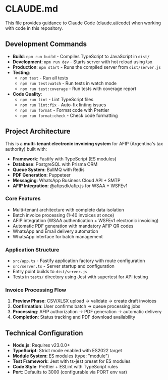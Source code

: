 # CLAUDE.md

This file provides guidance to Claude Code (claude.ai/code) when working with code in this repository.

## Development Commands

- **Build**: `npm run build` - Compiles TypeScript to JavaScript in `dist/`
- **Development**: `npm run dev` - Starts server with hot reload using tsx
- **Production**: `npm start` - Runs the compiled server from `dist/server.js`
- **Testing**: 
  - `npm test` - Run all tests
  - `npm run test:watch` - Run tests in watch mode
  - `npm run test:coverage` - Run tests with coverage report
- **Code Quality**:
  - `npm run lint` - Lint TypeScript files
  - `npm run lint:fix` - Auto-fix linting issues
  - `npm run format` - Format code with Prettier
  - `npm run format:check` - Check code formatting

## Project Architecture

This is a **multi-tenant electronic invoicing system** for AFIP (Argentina's tax authority) built with:

- **Framework**: Fastify with TypeScript (ES modules)
- **Database**: PostgreSQL with Prisma ORM
- **Queue System**: BullMQ with Redis
- **PDF Generation**: Puppeteer
- **Messaging**: WhatsApp Business Cloud API + SMTP
- **AFIP Integration**: @afipsdk/afip.js for WSAA + WSFEv1

### Core Features
- Multi-tenant architecture with complete data isolation
- Batch invoice processing (1-40 invoices at once)
- AFIP integration (WSAA authentication + WSFEv1 electronic invoicing)
- Automatic PDF generation with mandatory AFIP QR codes
- WhatsApp and Email delivery automation
- WhatsApp interface for batch management

### Application Structure
- `src/app.ts` - Fastify application factory with route configuration
- `src/server.ts` - Server startup and configuration
- Entry point builds to `dist/server.js`
- Tests in `tests/` directory using Jest with supertest for API testing

### Invoice Processing Flow
1. **Preview Phase**: CSV/XLSX upload → validate → create draft invoices
2. **Confirmation**: User confirms batch → queue processing jobs
3. **Processing**: AFIP authorization → PDF generation → automatic delivery
4. **Completion**: Status tracking and PDF download availability

## Technical Configuration

- **Node.js**: Requires v23.0.0+
- **TypeScript**: Strict mode enabled with ES2022 target
- **Module System**: ES modules (type: "module")
- **Test Framework**: Jest with ts-jest preset for ES modules
- **Code Style**: Prettier + ESLint with TypeScript rules
- **Port**: Defaults to 3000 (configurable via PORT env var)